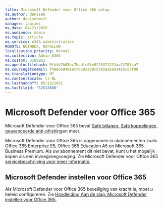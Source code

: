 ```yaml
---
title: Microsoft Defender voor Office 365 setup
ms.author: deniseb
author: denisebmsft
manager: laurawi
ms.date: 04/21/2020
ms.audience: Admin
ms.topic: article
ms.service: o365-administration
ROBOTS: NOINDEX, NOFOLLOW
localization_priority: Normal
ms.collection: Admin_O365
ms.custom: 3100021
ms.openlocfilehash: 9fb4d7b85bc7bcdfc0fe82f5371213aa7470fca7
ms.sourcegitcommit: f4866e94918c7b591ad0cd3b58169d340bcc7f00
ms.translationtype: MT
ms.contentlocale: nl-NL
ms.lasthandoff: 05/19/2021
ms.locfileid: "52543608"
---
```

# <a name="microsoft-defender-for-office-365"></a>Microsoft Defender voor Office 365

Microsoft Defender voor Office 365 bevat [Safe bijlagen,](/microsoft-365/security/office-365-security/atp-safe-attachments) [Safe koppelingen,](/microsoft-365/security/office-365-security/atp-safe-links) [geavanceerde anti-phishing](/microsoft-365/security/office-365-security/atp-anti-phishing)en meer. 

Microsoft Defender voor Office 365 is opgenomen in abonnementen zoals Office 365 Enterprise E5, Office 365 Education A5 en Microsoft 365 Business Premium. Als uw abonnement dit niet bevat, kunt u het mogelijk kopen als een invoegvoegvoeging. Zie Microsoft Defender voor Office 365 [servicebeschrijving voor meer informatie.](/office365/servicedescriptions/office-365-advanced-threat-protection-service-description)

## <a name="set-up-microsoft-defender-for-office-365"></a>Microsoft Defender instellen voor Office 365

Als Microsoft Defender voor Office 365 beveiliging van kracht is, moet u beleid configureren. Zie [Handleiding Aan de slag: Microsoft Defender instellen voor Office 365.](/microsoft-365/security/office-365-security/office-365-atp)

